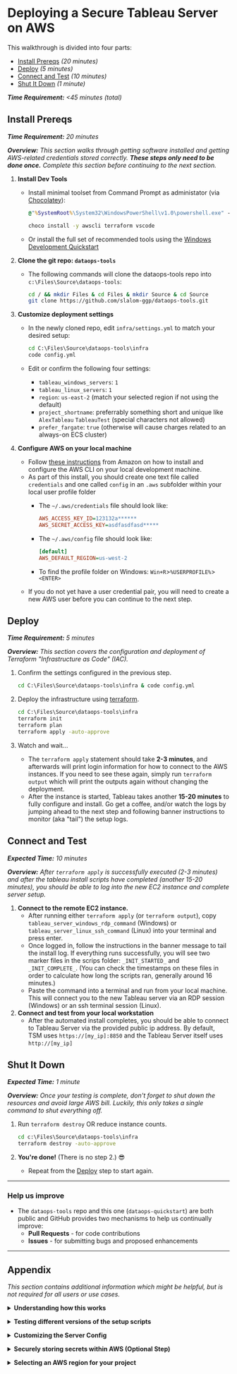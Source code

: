 # Deploying a Secure Tableau Server on AWS

<!-- markdownlint-disable MD033 - no-inline-html -->

This walkthrough is divided into four parts:

- [Install Prereqs](#install-prereqs) _(20 minutes)_
- [Deploy](#deploy) _(5 minutes)_
- [Connect and Test](#connect-and-test) _(10 minutes)_
- [Shut It Down](#shut-it-down) _(1 minute)_

_**Time Requirement:** <45 minutes (total)_

## Install Prereqs

_**Time Requirement:** 20 minutes_

_**Overview:** This section walks through getting software installed and getting AWS-related credentials stored correctly. **These steps only need to be done once.** Complete this section before continuing to the next section._

1. **Install Dev Tools**
    - Install minimal toolset from Command Prompt as administator (via [Chocolatey](https://chocolatey.org)):

      ```bat
      @"%SystemRoot%\System32\WindowsPowerShell\v1.0\powershell.exe" -NoProfile -InputFormat None -ExecutionPolicy Bypass -Command "iex ((New-Object System.Net.WebClient).DownloadString('https://chocolatey.org/install.ps1'))" && SET "PATH=%PATH%;%ALLUSERSPROFILE%\chocolatey\bin"
      ```

      ```bat
      choco install -y awscli terraform vscode
      ```

    - Or install the full set of recommended tools using the [Windows Development Quickstart](windows_development.md)

1. **Clone the git repo: `dataops-tools`**
    - The following commands will clone the dataops-tools repo into `c:\Files\Source\dataops-tools`:

      ```bash
      cd / && mkdir Files & cd Files & mkdir Source & cd Source
      git clone https://github.com/slalom-ggp/dataops-tools.git
      ```

1. **Customize deployment settings**
    - In the newly cloned repo, edit `infra/settings.yml` to match your desired setup:

      ```bat
      cd C:\Files\Source\dataops-tools\infra
      code config.yml
      ```

    - Edit or confirm the following four settings:
        - `tableau_windows_servers`: `1`
        - `tableau_linux_servers`: `1`
        - `region`: `us-east-2` (match your selected region if not using the default)
        - `project_shortname`: preferrably something short and unique like `AlexTableau` `TableauTest` (special characters not allowed)
        - `prefer_fargate`: `true` (otherwise will cause charges related to an always-on ECS cluster)

1. **Configure AWS on your local machine**

    - Follow [these instructions](https://docs.aws.amazon.com/cli/latest/userguide/install-windows.html) from Amazon on how to install and configure the AWS CLI on your local development machine.
    - As part of this install, you should create one text file called `credentials` and one called `config` in an `.aws` subfolder within your local user profile folder
        - The `~/.aws/credentials` file should look like:

          ```ini
          AWS_ACCESS_KEY_ID=123132a******
          AWS_SECRET_ACCESS_KEY=asdfasdfasd*****
          ```

        - The `~/.aws/config` file should look like:

          ```ini
          [default]
          AWS_DEFAULT_REGION=us-west-2
          ```

        - To find the profile folder on Windows: `Win+R`>`%USERPROFILE%`>`<ENTER>`
    - If you do not yet have a user credential pair, you will need to create a new AWS user before you can continue to the next step.

## Deploy

_**Time Requirement:** 5 minutes_

_**Overview:** This section covers the configuration and deployment of Terraform "Infrastructure as Code" (IAC)._

1. Confirm the settings configured in the previous step.

    ```bat
    cd C:\Files\Source\dataops-tools\infra & code config.yml
    ```

2. Deploy the infrastructure using [terraform](https://terraform.io).

    ```bat
    cd C:\Files\Source\dataops-tools\infra
    terraform init
    terraform plan
    terraform apply -auto-approve
    ```

3. Watch and wait...

    - The `terraform apply` statement should take **2-3 minutes**, and afterwards will print login information for how to connect to the AWS instances. If you need to see these again, simply run `terraform output` which will print the outputs again without changing the deployment.
    - After the instance is started, Tableau takes another **15-20 minutes** to fully configure and install. Go get a coffee, and/or watch the logs by jumping ahead to the next step and following banner instructions to monitor (aka "tail") the setup logs.

## Connect and Test

_**Expected Time:** 10 minutes_

_**Overview:** After `terraform apply` is successfully executed (2-3 minutes) and after the tableau install scripts have completed (another 15-20 minutes), you should be able to log into the new EC2 instance and complete server setup._

1. **Connect to the remote EC2 instance.**
    - After running either `terraform apply` (or `terraform output`), copy `tableau_server_windows_rdp_command` (Windows) or `tableau_server_linux_ssh_command` (Linux) into your terminal and press enter.
    - Once logged in, follow the instructions in the banner message to tail the install log. If everything runs successfully, you will see two marker files in the scrips folder: `_INIT_STARTED_` and `_INIT_COMPLETE_`. (You can check the timestamps on these files in order to calculate how long the scripts ran, generally around 16 minutes.)
    - Paste the command into a terminal and run from your local machine. This will connect you to the new Tableau server via an RDP session (Windows) or an ssh terminal session (Linux).
2. **Connect and test from your local workstation**
    - After the automated install completes, you should be able to connect to Tableau Server via the provided public ip address. By default, TSM uses `https://[my_ip]:8850` and the Tableau Server itself uses `http://[my_ip]`

## Shut It Down

_**Expected Time:** 1 minute_

_**Overview:** Once your testing is complete, don't forget to shut down the resources and avoid large AWS bill. Luckily, this only takes a single command to shut everything off._

1. Run `terraform destroy` OR reduce instance counts.

    ```bat
    cd c:\Files\Source\dataops-tools\infra
    terraform destroy -auto-approve
    ```

2. **You're done!** (There is no step 2.) 😎

    - Repeat from the [Deploy](#Deploy) step to start again.

--------------

### Help us improve

- The `dataops-tools` repo and this one (`dataops-quickstart`) are both public and GitHub provides two mechanisms to help us continually improve:
  - **Pull Requests** - for code contributions
  - **Issues** - for submitting bugs and proposed enhancements

--------------

## Appendix

_This section contains additional information which might be helpful, but is not required for all users or use cases._

<details><summary>
<b>Understanding how this works</b>
</summary>
<p><p>

- To get a better understanding of how this works to deploy a full environment in terraform, explore the code files in the `infra` folder of the `dataops-tools` repo, starting the files `infra/main.tf` and `infra/modules/aws-tableau/main.tf`.
- For information specifically on the Tableau Server config, see `infra/modules/aws-tableau/userdata_win.bat` (Windows) and `infra/modules/aws-tableau/userdata_lin.sh` (Linux).

</details>
<p>

<details><summary>
<b>Testing different versions of the setup scripts</b>
</summary>
<p><p>

Whenever you modify the setup scripts in `infra/modules/aws-tableau` and then run `terraform apply`, terraform will detect the change to the script and will automatically rebuild the environment using the updated scripts. This means you can test different script options and configurations and rebuild everything in a single command.

**Proceed with Caution:** While fully rebuilding the environment from scratch is extremely powerful, it also means you will be starting over from scratch each time. You will lose all settings, tableau workbooks, and data files which you may have deployed to the server(s).

</details>
<p>

<details><summary>
<b>Customizing the Server Config</b>
</summary>
<p><p>

- Log in to the instance using ssh or rdp, as described above
- Follow the instructions in the welcome banner to locate the correct files for configuration.

</details>
<p>

<details><summary>
<b>Securely storing secrets within AWS (Optional Step)</b>
</summary>
<p><p>

_**NOTE:** No secrets are currently needed for the install process itself._

- Login to AWS and navigate to the "Secrets Manager" service.
- *Important:* ensure you are logging into the AWS region you selected in the step above. _(Secrets are regionalized by AWS, which means they are only available in the region in which they are created.)_
- Select the option to "Store a new secret"
- Select "Other type of secrets" and enter the following secrets:

  ```yaml
  AWS_ACCESS_KEY_ID:     123456***
  AWS_SECRET_ACCESS_KEY: adfc1!***
  ```

- Use the default encryption key unless you have another encryption key you prefer.
- Click "Next" and name the secret collection as `TableauServer/demo` or similar.
- The remaining settings should use their provided defaults. Click "Next" until you have completed the wizard.

</details>
<p>

<details><summary>
<b>Selecting an AWS region for your project</b>
</summary>
<p><p>

Due to better pricing and availability, `us-west-2 (Oregon)` is generally recommended for most use cases. The next best option is usually `us-east-2 (Ohio)` for clients and offices running on the East coast.

- _**Note:** While it's good practice to put the server on the same coast as the targeted end-users, the more important latency to optimize for is the distance between your BI server and your relational database or data warehouse. For instance, if you are pulling large amounts of data from Redshift, first find out which region that instance resides in and try to match that region if at all possible. This traffic will represent the largest factor in network performance._

</details>
